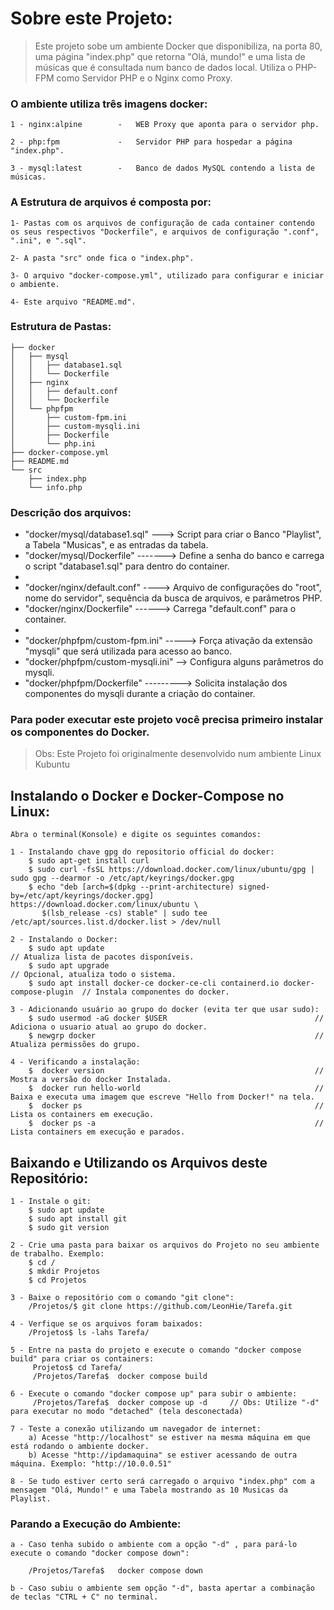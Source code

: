 #  Sobre este Projeto: 

>  Este projeto sobe um ambiente Docker que disponibiliza, na porta 80, uma página "index.php" que retorna "Olá, mundo!" e uma lista de músicas que é consultada num banco de dados local. Utiliza o PHP-FPM como Servidor PHP e o Nginx como Proxy.
 
 ### O ambiente utiliza três imagens docker:
>
 	1 - nginx:alpine		-	WEB Proxy que aponta para o servidor php.

	2 - php:fpm				-	Servidor PHP para hospedar a página "index.php".

	3 - mysql:latest		-	Banco de dados MySQL contendo a lista de músicas.

  ### A Estrutura de arquivos é composta por:
  
  >
  	1- Pastas com os arquivos de configuração de cada container contendo os seus respectivos "Dockerfile", e arquivos de configuração ".conf", ".ini", e ".sql". 

  	2- A pasta "src" onde fica o "index.php".

  	3- O arquivo "docker-compose.yml", utilizado para configurar e iniciar o ambiente.

  	4- Este arquivo "README.md".
 
 ### Estrutura de Pastas:
	├── docker
	│   ├── mysql
	│   │   ├── database1.sql
	│   │   └── Dockerfile
	│   ├── nginx
	│   │   ├── default.conf
	│   │   └── Dockerfile
	│   └── phpfpm
	│       ├── custom-fpm.ini
	│       ├── custom-mysqli.ini
	│       ├── Dockerfile
	│       └── php.ini
	├── docker-compose.yml
	├── README.md
	└── src
	    ├── index.php
	    └── info.php

###	Descrição dos arquivos:

-	"docker/mysql/database1.sql" ---> Script para criar o Banco "Playlist", a Tabela "Musicas", e as entradas da tabela.
-	"docker/mysql/Dockerfile" -------> Define a senha do banco e carrega o script "database1.sql" para dentro do container.
-
-	"docker/nginx/default.conf"	----> Arquivo de configurações do "root", nome do servidor", sequência da busca de arquivos, e parâmetros PHP.
-	"docker/nginx/Dockerfile" ------> Carrega "default.conf" para o container.
-
-	"docker/phpfpm/custom-fpm.ini" -----> Força ativação da extensão "mysqli" que será utilizada para acesso ao banco.
-	"docker/phpfpm/custom-mysqli.ini" --> Configura alguns parâmetros do mysqli.
-	"docker/phpfpm/Dockerfile" ---------> Solicita instalação dos componentes do mysqli durante a criação do container.



### Para poder executar este projeto você precisa primeiro instalar os componentes do Docker.

 > Obs: Este Projeto foi originalmente desenvolvido num ambiente Linux Kubuntu
 
## Instalando o Docker e Docker-Compose no Linux:
>
  	Abra o terminal(Konsole) e digite os seguintes comandos:
 
	1 - Instalando chave gpg do repositorio official do docker:
		$ sudo apt-get install curl														
		$ sudo curl -fsSL https://download.docker.com/linux/ubuntu/gpg | sudo gpg --dearmor -o /etc/apt/keyrings/docker.gpg
		$ echo "deb [arch=$(dpkg --print-architecture) signed-by=/etc/apt/keyrings/docker.gpg] https://download.docker.com/linux/ubuntu \
	       $(lsb_release -cs) stable" | sudo tee /etc/apt/sources.list.d/docker.list > /dev/null

	2 - Instalando o Docker:
		$ sudo apt update																// Atualiza lista de pacotes disponíveis.
		$ sudo apt upgrade 																// Opcional, atualiza todo o sistema.
		$ sudo apt install docker-ce docker-ce-cli containerd.io docker-compose-plugin	// Instala componentes do docker.
	
	3 - Adicionando usuário ao grupo do docker (evita ter que usar sudo):
		$ sudo usermod -aG docker $USER									// Adiciona o usuario atual ao grupo do docker.
		$ newgrp docker													// Atualiza permissões do grupo.
	
	4 - Verificando a instalação:
		$  docker version												// Mostra a versão do docker Instalada.
		$  docker run hello-world										// Baixa e executa uma imagem que escreve "Hello from Docker!" na tela.
		$  docker ps													// Lista os containers em execução.
		$  docker ps -a													// Lista containers em execução e parados.
		
	
## Baixando e Utilizando os Arquivos deste Repositório:
 
	1 - Instale o git:
		$ sudo apt update
		$ sudo apt install git
		$ sudo git version

	2 - Crie uma pasta para baixar os arquivos do Projeto no seu ambiente de trabalho. Exemplo:
		$ cd /
		$ mkdir Projetos
		$ cd Projetos
		
	3 - Baixe o repositório com o comando "git clone":
		/Projetos/$ git clone https://github.com/LeonHie/Tarefa.git
		
	4 - Verfique se os arquivos foram baixados:
		/Projetos$ ls -lahs Tarefa/
		
	5 -	Entre na pasta do projeto e execute o comando "docker compose build" para criar os containers:
		 Projetos$ cd Tarefa/
		 /Projetos/Tarefa$	docker compose build
		 
	6 - Execute o comando "docker compose up" para subir o ambiente:
		 /Projetos/Tarefa$	docker compose up -d     // Obs: Utilize "-d" para executar no modo "detached" (tela desconectada)
		 
	7 - Teste a conexão utilizando um navegador de internet:
		a) Acesse "http://localhost" se estiver na mesma máquina em que está rodando o ambiente docker.
		b) Acesse "http://ipdamaquina" se estiver acessando de outra máquina. Exemplo: "http://10.0.0.51" 
		
	8 - Se tudo estiver certo será carregado o arquivo "index.php" com a mensagem "Olá, Mundo!" e uma Tabela mostrando as 10 Musicas da Playlist.

### Parando a Execução do Ambiente:
>		
	a - Caso tenha subido o ambiente com a opção "-d" , para pará-lo execute o comando "docker compose down":

		/Projetos/Tarefa$	docker compose down

  	b - Caso subiu o ambiente sem opção "-d", basta apertar a combinação de teclas "CTRL + C" no terminal.		
		
		